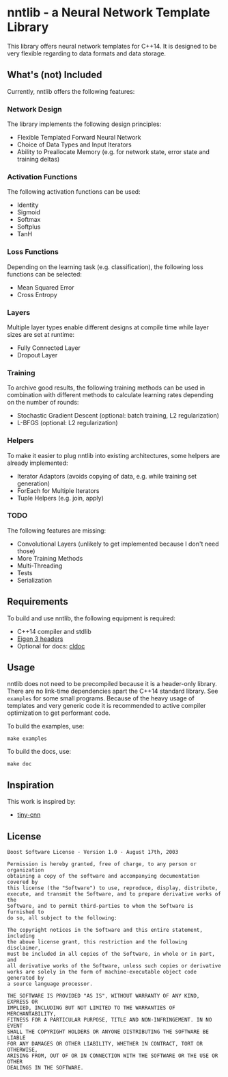 # nntlib - a Neural Network Template Library
This library offers neural network templates for C++14. It is designed to be very flexible regarding to data formats and data storage.

## What's (not) Included
Currently, nntlib offers the following features:

### Network Design
The library implements the following design principles:

 - Flexible Templated Forward Neural Network
 - Choice of Data Types and Input Iterators
 - Ability to Preallocate Memory (e.g. for network state, error state and training deltas)

### Activation Functions
The following activation functions can be used:

 - Identity
 - Sigmoid
 - Softmax
 - Softplus
 - TanH

### Loss Functions
Depending on the learning task (e.g. classification), the following loss functions can be selected:
 - Mean Squared Error
 - Cross Entropy

### Layers
Multiple layer types enable different designs at compile time while layer sizes are set at runtime:
 - Fully Connected Layer
 - Dropout Layer

### Training
To archive good results, the following training methods can be used in combination with different methods to calculate learning rates depending on the number of rounds:
 - Stochastic Gradient Descent (optional: batch training, L2 regularization)
 - L-BFGS (optional: L2 regularization)

### Helpers
To make it easier to plug nntlib into existing architectures, some helpers are already implemented:
 - Iterator Adaptors (avoids copying of data, e.g. while training set generation)
 - ForEach for Multiple Iterators
 - Tuple Helpers (e.g. join, apply)

### TODO
The following features are missing:

 - Convolutional Layers (unlikely to get implemented because I don't need those)
 - More Training Methods
 - Multi-Threading
 - Tests
 - Serialization

## Requirements
To build and use nntlib, the following equipment is required:

 - C++14 compiler and stdlib
 - [Eigen 3 headers](http://eigen.tuxfamily.org/)
 - Optional for docs: [cldoc](https://jessevdk.github.io/cldoc/)

## Usage
nntlib does not need to be precompiled because it is a header-only library. There are no link-time dependencies apart the C++14 standard library. See `examples` for some small programs. Because of the heavy usage of templates and very generic code it is recommended to active compiler optimization to get performant code.

To build the examples, use:

    make examples

To build the docs, use:

    make doc

## Inspiration
This work is inspired by:

 - [tiny-cnn](https://github.com/nyanp/tiny-cnn)

## License
```
Boost Software License - Version 1.0 - August 17th, 2003

Permission is hereby granted, free of charge, to any person or organization
obtaining a copy of the software and accompanying documentation covered by
this license (the "Software") to use, reproduce, display, distribute,
execute, and transmit the Software, and to prepare derivative works of the
Software, and to permit third-parties to whom the Software is furnished to
do so, all subject to the following:

The copyright notices in the Software and this entire statement, including
the above license grant, this restriction and the following disclaimer,
must be included in all copies of the Software, in whole or in part, and
all derivative works of the Software, unless such copies or derivative
works are solely in the form of machine-executable object code generated by
a source language processor.

THE SOFTWARE IS PROVIDED "AS IS", WITHOUT WARRANTY OF ANY KIND, EXPRESS OR
IMPLIED, INCLUDING BUT NOT LIMITED TO THE WARRANTIES OF MERCHANTABILITY,
FITNESS FOR A PARTICULAR PURPOSE, TITLE AND NON-INFRINGEMENT. IN NO EVENT
SHALL THE COPYRIGHT HOLDERS OR ANYONE DISTRIBUTING THE SOFTWARE BE LIABLE
FOR ANY DAMAGES OR OTHER LIABILITY, WHETHER IN CONTRACT, TORT OR OTHERWISE,
ARISING FROM, OUT OF OR IN CONNECTION WITH THE SOFTWARE OR THE USE OR OTHER
DEALINGS IN THE SOFTWARE.
```

